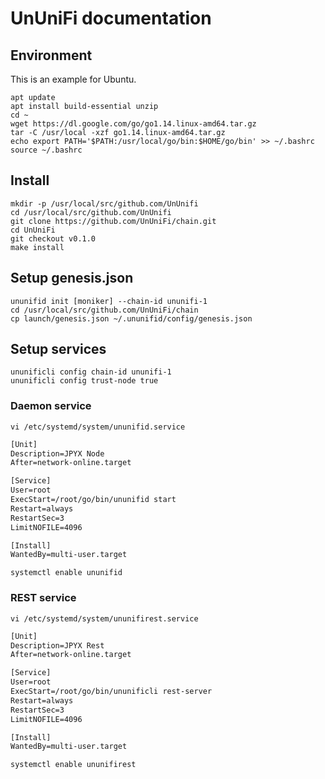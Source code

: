# UnUniFi documentation

## Environment

This is an example for Ubuntu.

```shell
apt update
apt install build-essential unzip
cd ~
wget https://dl.google.com/go/go1.14.linux-amd64.tar.gz
tar -C /usr/local -xzf go1.14.linux-amd64.tar.gz
echo export PATH='$PATH:/usr/local/go/bin:$HOME/go/bin' >> ~/.bashrc
source ~/.bashrc
```

## Install

```shell
mkdir -p /usr/local/src/github.com/UnUnifi
cd /usr/local/src/github.com/UnUnifi
git clone https://github.com/UnUniFi/chain.git
cd UnUniFi
git checkout v0.1.0
make install
```

## Setup genesis.json

```shell
ununifid init [moniker] --chain-id ununifi-1
cd /usr/local/src/github.com/UnUniFi/chain
cp launch/genesis.json ~/.ununifid/config/genesis.json
```

## Setup services

```shell
ununificli config chain-id ununifi-1
ununificli config trust-node true
```

### Daemon service

```shell
vi /etc/systemd/system/ununifid.service
```

```txt
[Unit]
Description=JPYX Node
After=network-online.target

[Service]
User=root
ExecStart=/root/go/bin/ununifid start
Restart=always
RestartSec=3
LimitNOFILE=4096

[Install]
WantedBy=multi-user.target
```

```shell
systemctl enable ununifid
```

### REST service

```shell
vi /etc/systemd/system/ununifirest.service
```

```txt
[Unit]
Description=JPYX Rest
After=network-online.target

[Service]
User=root
ExecStart=/root/go/bin/ununificli rest-server
Restart=always
RestartSec=3
LimitNOFILE=4096

[Install]
WantedBy=multi-user.target
```

```shell
systemctl enable ununifirest
```
